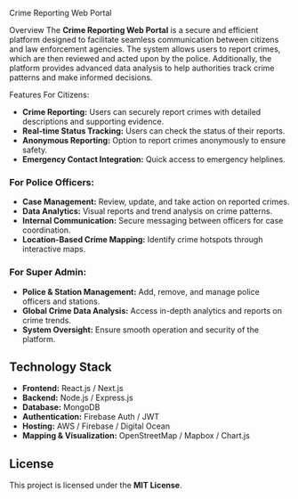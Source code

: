 Crime Reporting Web Portal

Overview
The **Crime Reporting Web Portal** is a secure and efficient platform designed to facilitate seamless communication between citizens and law enforcement agencies. The system allows users to report crimes, which are then reviewed and acted upon by the police. Additionally, the platform provides advanced data analysis to help authorities track crime patterns and make informed decisions.

Features
For Citizens:
- **Crime Reporting:** Users can securely report crimes with detailed descriptions and supporting evidence.
- **Real-time Status Tracking:** Users can check the status of their reports.
- **Anonymous Reporting:** Option to report crimes anonymously to ensure safety.
- **Emergency Contact Integration:** Quick access to emergency helplines.

### For Police Officers:
- **Case Management:** Review, update, and take action on reported crimes.
- **Data Analytics:** Visual reports and trend analysis on crime patterns.
- **Internal Communication:** Secure messaging between officers for case coordination.
- **Location-Based Crime Mapping:** Identify crime hotspots through interactive maps.

### For Super Admin:
- **Police & Station Management:** Add, remove, and manage police officers and stations.
- **Global Crime Data Analysis:** Access in-depth analytics and reports on crime trends.
- **System Oversight:** Ensure smooth operation and security of the platform.

## Technology Stack
- **Frontend:** React.js / Next.js
- **Backend:** Node.js / Express.js
- **Database:** MongoDB
- **Authentication:** Firebase Auth / JWT
- **Hosting:** AWS / Firebase / Digital Ocean
- **Mapping & Visualization:** OpenStreetMap / Mapbox / Chart.js

## License
This project is licensed under the **MIT License**.




 
 
